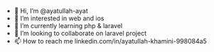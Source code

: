 - 👋 Hi, I’m @ayatullah-ayat
- 👀 I’m interested in web and ios
- 🌱 I’m currently learning php & laravel
- 💞️ I’m looking to collaborate on laravel project
- 📫 How to reach me linkedin.com/in/ayatullah-khamini-998084a5

<!---
ayatullah-ayat/ayatullah-ayat is a ✨ special ✨ repository because its `README.md` (this file) appears on your GitHub profile.
You can click the Preview link to take a look at your changes.
--->
